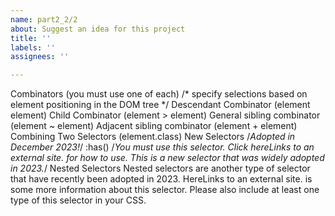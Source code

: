 ```yaml
---
name: part2_2/2
about: Suggest an idea for this project
title: ''
labels: ''
assignees: ''

---
```


Combinators (you must use one of each)    /* specify selections based on element positioning in the DOM tree */
Descendant Combinator (element element)
Child Combinator (element > element)
General sibling combinator (element ~ element)
Adjacent sibling combinator (element + element)
Combining Two Selectors (element.class)
New Selectors /*Adopted in December 2023!*/
:has()  /*You must use this selector. Click hereLinks to an external site. for how to use. This is a new selector that was widely adopted in 2023.*/
Nested Selectors
Nested selectors are another type of selector that have recently been adopted in 2023. HereLinks to an external site. is some more information about this selector. Please also include at least one type of this selector in your CSS.
